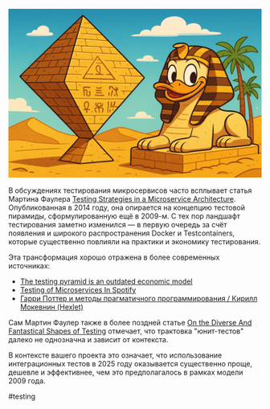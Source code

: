 ![alt text](Закопайте-пирамиду.png)

В обсуждениях тестирования микросервисов часто всплывает статья Мартина Фаулера [Testing Strategies in a Microservice Architecture](https://martinfowler.com/articles/microservice-testing). Опубликованная в 2014 году, она опирается на концепцию тестовой пирамиды, сформулированную ещё в 2009-м. С тех пор ландшафт тестирования заметно изменился — в первую очередь за счёт появления и широкого распространения Docker и Testcontainers, которые существенно повлияли на практики и экономику тестирования.

Эта трансформация хорошо отражена в более современных источниках:

- [The testing pyramid is an outdated economic model](https://www.wiremock.io/post/rethinking-the-testing-pyramid)
- [Testing of Microservices In Spotify](https://engineering.atspotify.com/2018/01/testing-of-microservices/)
- [Гарри Поттер и методы прагматичного программирования / Кирилл Мокевнин (Hexlet)](https://www.youtube.com/watch?v=zrUwYBzb9zY)

Сам Мартин Фаулер также в более поздней статье [On the Diverse And Fantastical Shapes of Testing](https://martinfowler.com/articles/2021-test-shapes.html) отмечает, что трактовка "юнит-тестов" далеко не однозначна и зависит от контекста.

В контексте вашего проекта это означает, что использование интеграционных тестов в 2025 году оказывается существенно проще, дешевле и эффективнее, чем это предполагалось в рамках модели 2009 года.

#testing